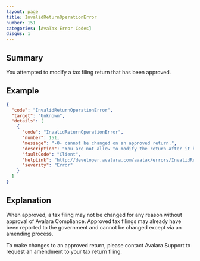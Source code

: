 ```yaml
---
layout: page
title: InvalidReturnOperationError
number: 151
categories: [AvaTax Error Codes]
disqus: 1
---
```


## Summary

You attempted to modify a tax filing return that has been approved.

## Example

```json
{
  "code": "InvalidReturnOperationError",
  "target": "Unknown",
  "details": [
    {
      "code": "InvalidReturnOperationError",
      "number": 151,
      "message": "-0- cannot be changed on an approved return.",
      "description": "You are not allow to modify the return after it has been approved.",
      "faultCode": "Client",
      "helpLink": "http://developer.avalara.com/avatax/errors/InvalidReturnOperationError",
      "severity": "Error"
    }
  ]
}
```

## Explanation

When approved, a tax filing may not be changed for any reason without approval of Avalara Compliance.  Approved tax filings may already have been reported to the government and cannot be changed except via an amending process.

To make changes to an approved return, please contact Avalara Support to request an amendment to your tax return filing.

